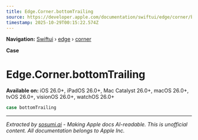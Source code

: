 ```yaml
---
title: Edge.Corner.bottomTrailing
source: https://developer.apple.com/documentation/swiftui/edge/corner/bottomtrailing
timestamp: 2025-10-29T00:15:22.574Z
---
```


**Navigation:** [Swiftui](/documentation/swiftui) › [edge](/documentation/swiftui/edge) › [corner](/documentation/swiftui/edge/corner)

**Case**

# Edge.Corner.bottomTrailing

**Available on:** iOS 26.0+, iPadOS 26.0+, Mac Catalyst 26.0+, macOS 26.0+, tvOS 26.0+, visionOS 26.0+, watchOS 26.0+

```swift
case bottomTrailing
```

---

*Extracted by [sosumi.ai](https://sosumi.ai) - Making Apple docs AI-readable.*
*This is unofficial content. All documentation belongs to Apple Inc.*
